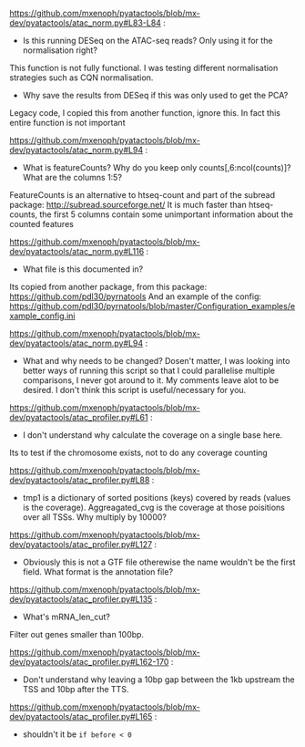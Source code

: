 https://github.com/mxenoph/pyatactools/blob/mx-dev/pyatactools/atac_norm.py#L83-L84 :

 * Is this running DESeq on the ATAC-seq reads? Only using it for the
 normalisation right?

 This function is not fully functional. I was testing different normalisation strategies such as CQN normalisation.

 * Why save the results from DESeq if this was only used to get the PCA?

 Legacy code, I copied this from another function, ignore this. In fact this entire function is not important

https://github.com/mxenoph/pyatactools/blob/mx-dev/pyatactools/atac_norm.py#L94 :

 * What is featureCounts? Why do you keep only counts[,6:ncol(counts)]? What are the columns 1:5?
 
FeatureCounts is an alternative to htseq-count and part of the subread package: http://subread.sourceforge.net/ It is much faster than htseq-counts, the first 5 columns contain some unimportant information about the counted features

https://github.com/mxenoph/pyatactools/blob/mx-dev/pyatactools/atac_norm.py#L116 :

 * What file is this documented in?
 
 Its copied from another package, from this package: https://github.com/pdl30/pyrnatools And an example of the config: https://github.com/pdl30/pyrnatools/blob/master/Configuration_examples/example_config.ini

https://github.com/mxenoph/pyatactools/blob/mx-dev/pyatactools/atac_norm.py#L94 :

 * What and why needs to be changed?
Dosen't matter, I was looking into better ways of running this script so that I could parallelise multiple comparisons, I never got around to it. My comments leave alot to be desired.
I don't think this script is useful/necessary for you.

https://github.com/mxenoph/pyatactools/blob/mx-dev/pyatactools/atac_profiler.py#L61 :

 * I don't understand why calculate the coverage on a single base here.

Its to test if the chromosome exists, not to do any coverage counting

https://github.com/mxenoph/pyatactools/blob/mx-dev/pyatactools/atac_profiler.py#L88 :

 * tmp1 is a dictionary of sorted positions (keys) covered by reads (values is the coverage). Aggreagated_cvg is the coverage at those poisitions over all TSSs.
 Why multiply by 10000? 

https://github.com/mxenoph/pyatactools/blob/mx-dev/pyatactools/atac_profiler.py#L127 :

 * Obviously this is not a GTF file otherewise the name wouldn't be the first
 field. What format is the annotation file?

https://github.com/mxenoph/pyatactools/blob/mx-dev/pyatactools/atac_profiler.py#L135 :

 * What's mRNA_len_cut?

 Filter out genes smaller than 100bp.

https://github.com/mxenoph/pyatactools/blob/mx-dev/pyatactools/atac_profiler.py#L162-170 :
 
 * Don't understand why leaving a 10bp gap between the 1kb upstream the TSS and
 10bp after the TTS.

https://github.com/mxenoph/pyatactools/blob/mx-dev/pyatactools/atac_profiler.py#L165 :

 * shouldn't it be `if before < 0`
